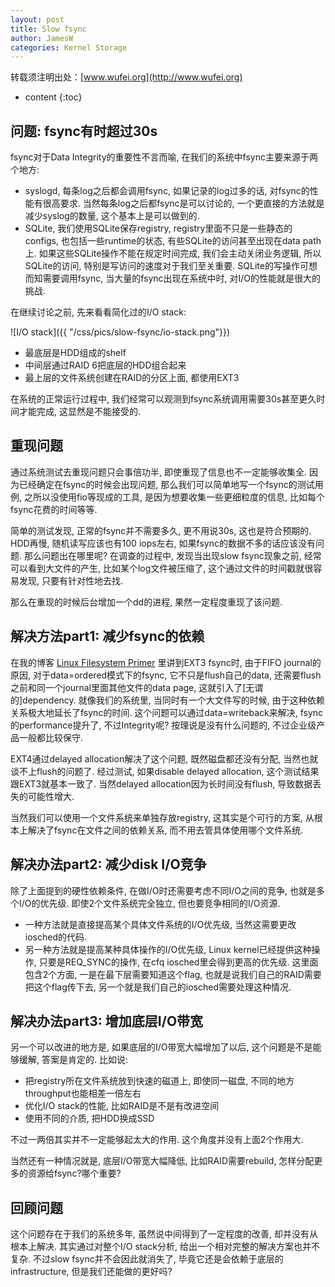 ```yaml
---
layout: post
title: Slow fsync
author: JamesW
categories: Kernel Storage
---
```


转载须注明出处：[www.wufei.org](http://www.wufei.org)

* content 
{:toc}

## 问题: fsync有时超过30s

fsync对于Data Integrity的重要性不言而喻, 在我们的系统中fsync主要来源于两个地方:

* syslogd, 每条log之后都会调用fsync, 如果记录的log过多的话, 对fsync的性能有很高要求. 当然每条log之后都fsync是可以讨论的, 一个更直接的方法就是减少syslog的数量, 这个基本上是可以做到的.
* SQLite, 我们使用SQLite保存registry, registry里面不只是一些静态的configs, 也包括一些runtime的状态, 有些SQLite的访问甚至出现在data path上. 如果这些SQLite操作不能在规定时间完成, 我们会主动关闭业务逻辑, 所以SQLite的访问, 特别是写访问的速度对于我们至关重要. SQLite的写操作可想而知需要调用fsync, 当大量的fsync出现在系统中时, 对I/O的性能就是很大的挑战.

在继续讨论之前, 先来看看简化过的I/O stack:

![I/O stack]({{ "/css/pics/slow-fsync/io-stack.png"}})

* 最底层是HDD组成的shelf
* 中间层通过RAID 6把底层的HDD组合起来
* 最上层的文件系统创建在RAID的分区上面, 都使用EXT3

在系统的正常运行过程中, 我们经常可以观测到fsync系统调用需要30s甚至更久时间才能完成, 这显然是不能接受的.

## 重现问题

通过系统测试去重现问题只会事倍功半, 即使重现了信息也不一定能够收集全. 因为已经确定在fsync的时候会出现问题, 那么我们可以简单地写一个fsync的测试用例, 之所以没使用fio等现成的工具, 是因为想要收集一些更细粒度的信息, 比如每个fsync花费的时间等等.

简单的测试发现, 正常的fsync并不需要多久, 更不用说30s, 这也是符合预期的. HDD再慢, 随机读写应该也有100 iops左右, 如果fsync的数据不多的话应该没有问题. 那么问题出在哪里呢? 在调查的过程中, 发现当出现slow fsync现象之前, 经常可以看到大文件的产生, 比如某个log文件被压缩了, 这个通过文件的时间戳就很容易发现, 只要有针对性地去找.

那么在重现的时候后台增加一个dd的进程, 果然一定程度重现了该问题.

## 解决方法part1: 减少fsync的依赖

在我的博客 [Linux Filesystem Primer](http://wufei.org/2016/06/13/filesystem/) 里讲到EXT3 fsync时, 由于FIFO journal的原因, 对于data=ordered模式下的fsync, 它不只是flush自己的data, 还需要flush之前和同一个journal里面其他文件的data page, 这就引入了[无谓的]dependency. 就像我们的系统里, 当同时有一个大文件写的时候, 由于这种依赖关系极大地延长了fsync的时间. 这个问题可以通过data=writeback来解决, fsync的performance提升了, 不过Integrity呢? 按理说是没有什么问题的, 不过企业级产品一般都比较保守.

EXT4通过delayed allocation解决了这个问题, 既然磁盘都还没有分配, 当然也就谈不上flush的问题了. 经过测试, 如果disable delayed allocation, 这个测试结果跟EXT3就基本一致了. 当然delayed allocation因为长时间没有flush, 导致数据丢失的可能性增大.

当然我们可以使用一个文件系统来单独存放registry, 这其实是个可行的方案, 从根本上解决了fsync在文件之间的依赖关系, 而不用去管具体使用哪个文件系统.

## 解决办法part2: 减少disk I/O竞争

除了上面提到的硬性依赖条件, 在做I/O时还需要考虑不同I/O之间的竞争, 也就是多个I/O的优先级. 即使2个文件系统完全独立, 但也要竞争相同的I/O资源.

* 一种方法就是直接提高某个具体文件系统的I/O优先级, 当然这需要更改iosched的代码.
* 另一种方法就是提高某种具体操作的I/O优先级, Linux kernel已经提供这种操作, 只要是REQ_SYNC的操作, 在cfq iosched里会得到更高的优先级. 这里面包含2个方面, 一是在最下层需要知道这个flag, 也就是说我们自己的RAID需要把这个flag传下去, 另一个就是我们自己的iosched需要处理这种情况.

## 解决办法part3: 增加底层I/O带宽

另一个可以改进的地方是, 如果底层的I/O带宽大幅增加了以后, 这个问题是不是能够缓解, 答案是肯定的. 比如说:

* 把registry所在文件系统放到快速的磁道上, 即使同一磁盘, 不同的地方throughput也能相差一倍左右
* 优化I/O stack的性能, 比如RAID是不是有改进空间
* 使用不同的介质, 把HDD换成SSD

不过一两倍其实并不一定能够起太大的作用. 这个角度并没有上面2个作用大.

当然还有一种情况就是, 底层I/O带宽大幅降低, 比如RAID需要rebuild, 怎样分配更多的资源给fsync?哪个重要?

## 回顾问题

这个问题存在于我们的系统多年, 虽然说中间得到了一定程度的改善, 却并没有从根本上解决. 其实通过对整个I/O stack分析, 给出一个相对完整的解决方案也并不复杂. 不过slow fsync并不会因此就消失了, 毕竟它还是会依赖于底层的infrastructure, 但是我们还能做的更好吗?

